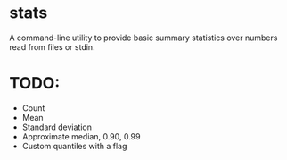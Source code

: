 # stats

A command-line utility to provide basic summary statistics over numbers read from files or stdin.

# TODO:

* Count
* Mean
* Standard deviation
* Approximate median, 0.90, 0.99
* Custom quantiles with a flag
